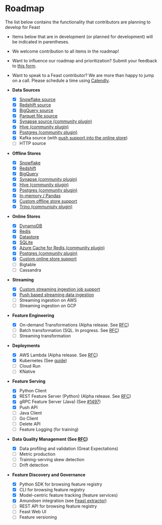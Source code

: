 # Roadmap

The list below contains the functionality that contributors are planning to develop for Feast

* Items below that are in development (or planned for development) will be indicated in parentheses.
* We welcome contribution to all items in the roadmap!
* Want to influence our roadmap and prioritization? Submit your feedback to [this form](https://docs.google.com/forms/d/e/1FAIpQLSfa1nRQ0sKz-JEFnMMCi4Jseag\_yDssO\_3nV9qMfxfrkil-wA/viewform).
* Want to speak to a Feast contributor? We are more than happy to jump on a call. Please schedule a time using [Calendly](https://calendly.com/d/x2ry-g5bb/meet-with-feast-team).

* **Data Sources**
  * [x] [Snowflake source](https://docs.feast.dev/reference/data-sources/snowflake)
  * [x] [Redshift source](https://docs.feast.dev/reference/data-sources/redshift)
  * [x] [BigQuery source](https://docs.feast.dev/reference/data-sources/bigquery)
  * [x] [Parquet file source](https://docs.feast.dev/reference/data-sources/file)
  * [x] [Synapse source (community plugin)](https://github.com/Azure/feast-azure)
  * [x] [Hive (community plugin)](https://github.com/baineng/feast-hive)
  * [x] [Postgres (community plugin)](https://github.com/nossrannug/feast-postgres)
  * [x] Kafka source (with [push support into the online store](reference/alpha-stream-ingestion.md))
  * [ ] HTTP source
* **Offline Stores**
  * [x] [Snowflake](https://docs.feast.dev/reference/offline-stores/snowflake)
  * [x] [Redshift](https://docs.feast.dev/reference/offline-stores/redshift)
  * [x] [BigQuery](https://docs.feast.dev/reference/offline-stores/bigquery)
  * [x] [Synapse (community plugin)](https://github.com/Azure/feast-azure)
  * [x] [Hive (community plugin)](https://github.com/baineng/feast-hive)
  * [x] [Postgres (community plugin)](https://github.com/nossrannug/feast-postgres)
  * [x] [In-memory / Pandas](https://docs.feast.dev/reference/offline-stores/file)
  * [x] [Custom offline store support](https://docs.feast.dev/how-to-guides/adding-a-new-offline-store)
  * [x] [Trino (communiuty plugin)](https://github.com/Shopify/feast-trino)
* **Online Stores**
  * [x] [DynamoDB](https://docs.feast.dev/reference/online-stores/dynamodb)
  * [x] [Redis](https://docs.feast.dev/reference/online-stores/redis)
  * [x] [Datastore](https://docs.feast.dev/reference/online-stores/datastore)
  * [x] [SQLite](https://docs.feast.dev/reference/online-stores/sqlite)
  * [x] [Azure Cache for Redis (community plugin)](https://github.com/Azure/feast-azure)
  * [x] [Postgres (community plugin)](https://github.com/nossrannug/feast-postgres)
  * [x] [Custom online store support](https://docs.feast.dev/how-to-guides/adding-support-for-a-new-online-store)
  * [ ] Bigtable
  * [ ] Cassandra
* **Streaming**
  * [x] [Custom streaming ingestion job support](https://docs.feast.dev/how-to-guides/creating-a-custom-provider)
  * [x] [Push based streaming data ingestion](reference/alpha-stream-ingestion.md)
  * [ ] Streaming ingestion on AWS
  * [ ] Streaming ingestion on GCP
* **Feature Engineering**
  * [x] On-demand Transformations (Alpha release. See [RFC](https://docs.google.com/document/d/1lgfIw0Drc65LpaxbUu49RCeJgMew547meSJttnUqz7c/edit#))
  * [ ] Batch transformation (SQL. In progress. See [RFC](https://docs.google.com/document/d/1964OkzuBljifDvkV-0fakp2uaijnVzdwWNGdz7Vz50A/edit))
  * [ ] Streaming transformation
* **Deployments**
  * [x] AWS Lambda (Alpha release. See [RFC](https://docs.google.com/document/d/1eZWKWzfBif66LDN32IajpaG-j82LSHCCOzY6R7Ax7MI/edit))
  * [x] Kubernetes (See [guide](https://docs.feast.dev/how-to-guides/running-feast-in-production#4.3.-java-based-feature-server-deployed-on-kubernetes))
  * [ ] Cloud Run
  * [ ] KNative
* **Feature Serving**
  * [x] Python Client
  * [x] REST Feature Server (Python) (Alpha release. See [RFC](https://docs.google.com/document/d/1iXvFhAsJ5jgAhPOpTdB3j-Wj1S9x3Ev\_Wr6ZpnLzER4/edit))
  * [x] gRPC Feature Server (Java) (See [#1497](https://github.com/feast-dev/feast/issues/1497))
  * [x] Push API
  * [ ] Java Client
  * [ ] Go Client
  * [ ] Delete API
  * [ ] Feature Logging (for training)
* **Data Quality Management (See [RFC](https://docs.google.com/document/d/110F72d4NTv80p35wDSONxhhPBqWRwbZXG4f9mNEMd98/edit))**
  * [x] Data profiling and validation (Great Expectations)
  * [ ] Metric production
  * [ ] Training-serving skew detection
  * [ ] Drift detection
* **Feature Discovery and Governance**
  * [x] Python SDK for browsing feature registry
  * [x] CLI for browsing feature registry
  * [x] Model-centric feature tracking (feature services)
  * [x] Amundsen integration (see [Feast extractor](https://github.com/amundsen-io/amundsen/blob/main/databuilder/databuilder/extractor/feast_extractor.py))
  * [ ] REST API for browsing feature registry
  * [ ] Feast Web UI
  * [ ] Feature versioning
